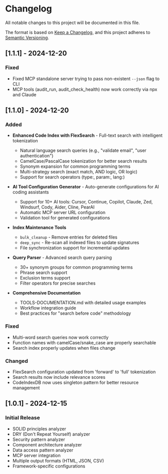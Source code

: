 # Changelog

All notable changes to this project will be documented in this file.

The format is based on [Keep a Changelog](https://keepachangelog.com/en/1.0.0/),
and this project adheres to [Semantic Versioning](https://semver.org/spec/v2.0.0.html).

## [1.1.1] - 2024-12-20

### Fixed
- Fixed MCP standalone server trying to pass non-existent `--json` flag to CLI
- MCP tools (audit_run, audit_check_health) now work correctly via npx and Claude

## [1.1.0] - 2024-12-20

### Added
- **Enhanced Code Index with FlexSearch** - Full-text search with intelligent tokenization
  - Natural language search queries (e.g., "validate email", "user authentication")
  - CamelCase/PascalCase tokenization for better search results
  - Synonym expansion for common programming terms
  - Multi-strategy search (exact match, AND logic, OR logic)
  - Support for search operators (type:, param:, lang:)
  
- **AI Tool Configuration Generator** - Auto-generate configurations for AI coding assistants
  - Support for 10+ AI tools: Cursor, Continue, Copilot, Claude, Zed, Windsurf, Cody, Aider, Cline, PearAI
  - Automatic MCP server URL configuration
  - Validation tool for generated configurations
  
- **Index Maintenance Tools**
  - `bulk_cleanup` - Remove entries for deleted files
  - `deep_sync` - Re-scan all indexed files to update signatures
  - File synchronization support for incremental updates
  
- **Query Parser** - Advanced search query parsing
  - 30+ synonym groups for common programming terms
  - Phrase search support
  - Exclusion terms support
  - Filter operators for precise searches
  
- **Comprehensive Documentation**
  - TOOLS-DOCUMENTATION.md with detailed usage examples
  - Workflow integration guide
  - Best practices for "search before code" methodology

### Fixed
- Multi-word search queries now work correctly
- Function names with camelCase/snake_case are properly searchable
- Search index properly updates when files change

### Changed
- FlexSearch configuration updated from 'forward' to 'full' tokenization
- Search results now include relevance scores
- CodeIndexDB now uses singleton pattern for better resource management

## [1.0.1] - 2024-12-15

### Initial Release
- SOLID principles analyzer
- DRY (Don't Repeat Yourself) analyzer
- Security pattern analyzer
- Component architecture analyzer
- Data access pattern analyzer
- MCP server integration
- Multiple output formats (HTML, JSON, CSV)
- Framework-specific configurations